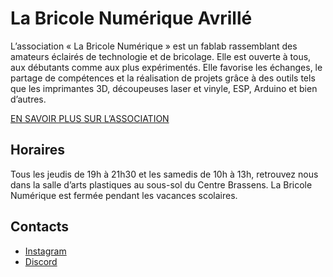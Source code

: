 # La Bricole Numérique Avrillé

L’association « La Bricole Numérique » est un fablab rassemblant des amateurs éclairés de technologie et de bricolage. Elle est ouverte à tous, aux débutants comme aux plus expérimentés. Elle favorise les échanges, le partage de compétences et la réalisation de projets grâce à des outils tels que les imprimantes 3D, découpeuses laser et vinyle, ESP, Arduino et bien d’autres.

[EN SAVOIR PLUS SUR L’ASSOCIATION](https://labricolenumerique.fr)

## Horaires
Tous les jeudis de 19h à 21h30 et les samedis de 10h à 13h,
retrouvez nous dans la salle d’arts plastiques au sous-sol du Centre Brassens.
La Bricole Numérique est fermée pendant les vacances scolaires.

## Contacts

* [Instagram](https://www.instagram.com/labricolenumerique)
* [Discord](https://discord.gg/ys2DGTmNnM)
